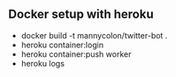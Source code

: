 ## Docker setup with heroku 
 - docker build -t mannycolon/twitter-bot .
 - heroku container:login
 - heroku container:push worker
 - heroku logs